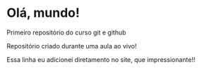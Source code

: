 # Olá, mundo!
 Primeiro repositório do curso git e github

 Repositório criado durante uma aula ao vivo!

Essa linha eu adicionei diretamento no site, que impressionante!!
